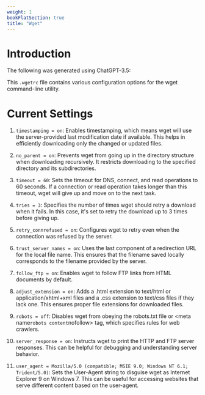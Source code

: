 ```yaml
---
weight: 1
bookFlatSection: true
title: "Wget"
---
```


# Introduction

The following was generated using ChatGPT-3.5:

This `.wgetrc` file contains various configuration options for the wget command-line utility. 

# Current Settings

1. `timestamping = on`: Enables timestamping, which means wget will use the server-provided last modification date if available. This helps in efficiently downloading only the changed or updated files.

2. `no_parent = on`: Prevents wget from going up in the directory structure when downloading recursively. It restricts downloading to the specified directory and its subdirectories.

3. `timeout = 60`: Sets the timeout for DNS, connect, and read operations to 60 seconds. If a connection or read operation takes longer than this timeout, wget will give up and move on to the next task.

4. `tries = 3`: Specifies the number of times wget should retry a download when it fails. In this case, it's set to retry the download up to 3 times before giving up.

5. `retry_connrefused = on`: Configures wget to retry even when the connection was refused by the server.

6. `trust_server_names = on`: Uses the last component of a redirection URL for the local file name. This ensures that the filename saved locally corresponds to the filename provided by the server.

7. `follow_ftp = on`: Enables wget to follow FTP links from HTML documents by default.

8. `adjust_extension = on`: Adds a .html extension to text/html or application/xhtml+xml files and a .css extension to text/css files if they lack one. This ensures proper file extensions for downloaded files.

9. `robots = off`: Disables wget from obeying the robots.txt file or <meta name`robots content`nofollow> tag, which specifies rules for web crawlers.

10. `server_response = on`: Instructs wget to print the HTTP and FTP server responses. This can be helpful for debugging and understanding server behavior.

11. `user_agent = Mozilla/5.0 (compatible; MSIE 9.0; Windows NT 6.1; Trident/5.0)`: Sets the User-Agent string to disguise wget as Internet Explorer 9 on Windows 7. This can be useful for accessing websites that serve different content based on the user-agent.
